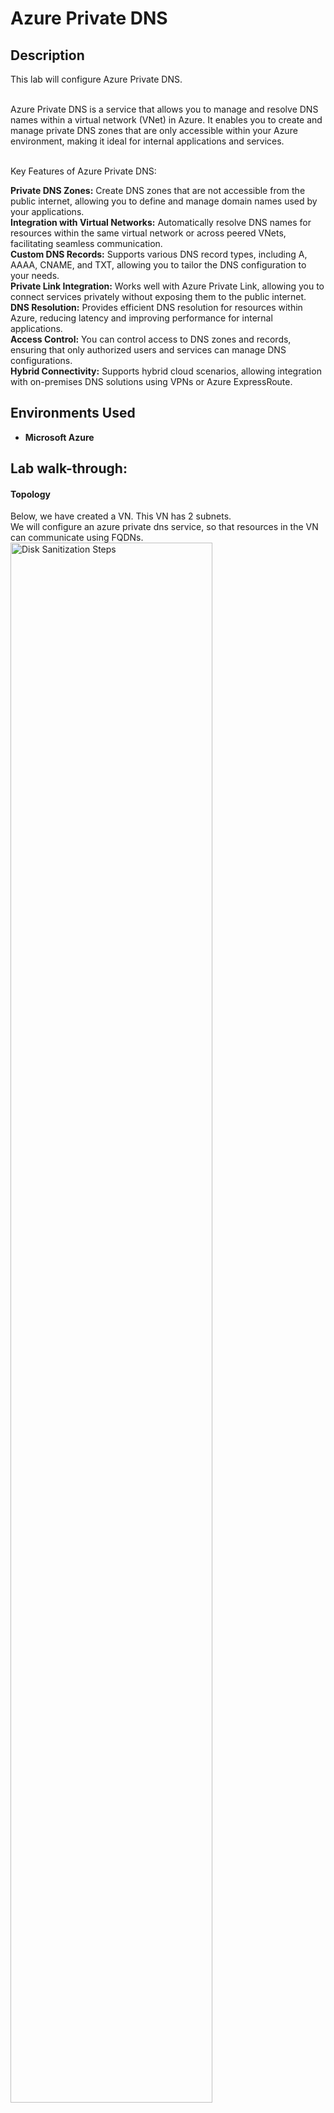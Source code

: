<h1>Azure Private DNS</h1>

<h2>Description</h2>
This lab will configure Azure Private DNS.<br /><br />

Azure Private DNS is a service that allows you to manage and resolve DNS names within a virtual network (VNet) in Azure. It enables you to create and manage private DNS zones that are only accessible within your Azure environment, making it ideal for internal applications and services.<br /><br />


Key Features of Azure Private DNS:<br />

<b>Private DNS Zones:</b> Create DNS zones that are not accessible from the public internet, allowing you to define and manage domain names used by your applications.
<br />
<b>Integration with Virtual Networks:</b> Automatically resolve DNS names for resources within the same virtual network or across peered VNets, facilitating seamless communication.
<br />
<b>Custom DNS Records:</b> Supports various DNS record types, including A, AAAA, CNAME, and TXT, allowing you to tailor the DNS configuration to your needs.
<br />
<b>Private Link Integration:</b> Works well with Azure Private Link, allowing you to connect services privately without exposing them to the public internet.
<br />
<b>DNS Resolution:</b> Provides efficient DNS resolution for resources within Azure, reducing latency and improving performance for internal applications.
<br />
<b>Access Control:</b> You can control access to DNS zones and records, ensuring that only authorized users and services can manage DNS configurations.
<br />
<b>Hybrid Connectivity:</b> Supports hybrid cloud scenarios, allowing integration with on-premises DNS solutions using VPNs or Azure ExpressRoute.


<h2>Environments Used </h2>

- <b>Microsoft Azure</b>

<h2>Lab walk-through:</h2>

<p align="center">
<h4>Topology</h4>
Below, we have created a VN. This VN has 2 subnets. <br/>
We will configure an azure private dns service, so that resources in the VN can communicate using FQDNs.<br/>
<img src="https://i.imgur.com/EJ6N21j.png" height="80%" width="80%" alt="Disk Sanitization Steps"/>
<br />

<h4>Step 1</h4> 
Create a Private DNS Zone.<br/>
<img src="https://i.imgur.com/hlsO0PS.png" height="80%" width="80%" alt="Disk Sanitization Steps"/>

<h4>Step 2</h4> 
In your private DNS Zone. Link it to your VN.<br/>
<img src="https://i.imgur.com/TtmcQnQ.png" height="80%" width="80%" alt="Disk Sanitization Steps"/>
<img src="https://i.imgur.com/q5ap1Dy.png" height="80%" width="80%" alt="Disk Sanitization Steps"/><br/><br/>

Use auto registration to ensure that your VMs are automatically aded to the record sets.
<img src="https://i.imgur.com/2PEsAfV.png" height="80%" width="80%" alt="Disk Sanitization Steps"/>


<h4>Step 3</h4> 
After the setup is doen your VMs can communicate using FQDNs.<br/>
<img src="https://i.imgur.com/HkfDJ4W.png" height="80%" width="80%" alt="Disk Sanitization Steps"/>


